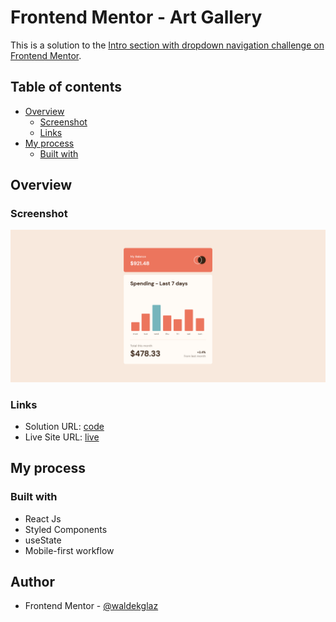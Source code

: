 # Frontend Mentor - Art Gallery

This is a solution to the [Intro section with dropdown navigation challenge on Frontend Mentor](https://www.frontendmentor.io/challenges/expenses-chart-component-e7yJBUdjwt).

## Table of contents

- [Overview](#overview)
  - [Screenshot](#screenshot)
  - [Links](#links)
- [My process](#my-process)
  - [Built with](#built-with)

## Overview

### Screenshot

![](./ExpensesScreenshot.png)

### Links

- Solution URL: [code](https://github.com/waldekglaz/expenses-chart)
- Live Site URL: [live](https://expenses-chart.netlify.app/)

## My process

### Built with

- React Js
- Styled Components
- useState
- Mobile-first workflow

## Author

- Frontend Mentor - [@waldekglaz](https://www.frontendmentor.io/profile/waldekglaz)
